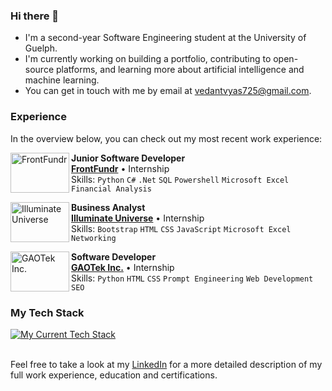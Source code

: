 ### Hi there 👋
- I'm a second-year Software Engineering student at the University of Guelph.
- I'm currently working on building a portfolio, contributing to open-source platforms, and learning more about artificial intelligence and machine learning.
- You can get in touch with me by email at [vedantvyas725@gmail.com](mailto:vedantvyas725@gmail.com).

### Experience
In the overview below, you can check out my most recent work experience:

[<img align="left" height="64px" width="94px" alt="FrontFundr" src="https://www.frontfundr.com/assets/images/og-01.png?raw=true"/>](https://www.frontfundr.com/)

**Junior Software Developer** \
[**FrontFundr**](https://www.frontfundr.com/) • Internship \
Skills: `Python` `C#` `.Net` `SQL` `Powershell` `Microsoft Excel` `Financial Analysis`
<br/>

[<img align="left" height="64px" width="94px" alt="Illuminate Universe" src="https://static.wixstatic.com/media/214bdb_978f58912e18453dab4cf6b3ecaa3aee~mv2.png/v1/fill/w_1200,h_630,al_c/214bdb_978f58912e18453dab4cf6b3ecaa3aee~mv2.png?raw=true"/>](https://www.illuminateuniverse.com/)

**Business Analyst** \
[**Illuminate Universe**](https://www.illuminateuniverse.com/) • Internship \
Skills: `Bootstrap` `HTML` `CSS` `JavaScript` `Microsoft Excel` `Networking`
<br/>

[<img align="left" height="64px" width="94px" alt="GAOTek Inc." src="https://images.glints.com/unsafe/glints-dashboard.s3.amazonaws.com/company-logo/6a8359c95c0d5993948e3e019e68bb73.jpg?raw=true"/>](https://www.gaotek.com/)

**Software Developer** \
[**GAOTek Inc.**](https://www.gaotek.com/) • Internship \
Skills: `Python` `HTML` `CSS` `Prompt Engineering` `Web Development` `SEO` 
<br/>

### My Tech Stack 
[![My Current Tech Stack](https://skillicons.dev/icons?i=python,aws,cs,c,java,js,html,css,powershell,react,flask,docker,gradle,figma)](https://skillicons.dev)
<br/>
<br/>

Feel free to take a look at my [LinkedIn](https://www.linkedin.com/in/vedant-vyas5/) for a more detailed description of my full work experience, education and certifications.
